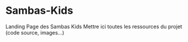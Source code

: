 # Sambas-Kids
Landing Page des Sambas Kids
Mettre ici toutes les ressources du projet (code source, images...)

